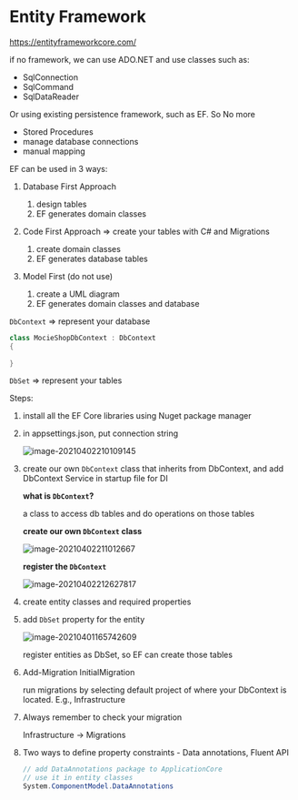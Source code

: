 # Entity Framework

https://entityframeworkcore.com/

if no framework, we can use ADO.NET and use classes such as:

- SqlConnection
- SqlCommand
- SqlDataReader

Or using existing persistence framework, such as EF. So No more

- Stored Procedures
- manage database connections
- manual mapping



EF can be used in 3 ways:

1. Database First Approach

   1. design tables
   2. EF generates domain classes

2. Code First Approach    => create your tables with C# and Migrations

   1. create domain classes
   2. EF generates database tables

3. Model First (do not use)

   1. create a UML diagram 
   2. EF generates domain classes and database

   



`DbContext` => represent your database

```c#
class MocieShopDbContext : DbContext
{
    
}
```

`DbSet` => represent your tables 



Steps:

1. install all the EF Core libraries using Nuget package manager

2. in appsettings.json, put connection string

   ![image-20210402210109145](../../../../resources/image-20210402210109145.png)

   

3. create our own `DbContext` class that inherits from DbContext, and add DbContext Service in startup file for DI

   **what is `DbContext`?**

   a class to access db tables and do operations on those tables

   **create our own `DbContext` class**

   ![image-20210402211012667](../../../../resources/image-20210402211012667.png)

   **register the `DbContext`**

   ![image-20210402212627817](../../../../resources/image-20210402212627817.png)

4. create entity classes and required properties

5. add `DbSet` property for the entity

   ![image-20210401165742609](../../../../resources/image-20210401165742609.png)

   register entities as DbSet, so EF can create those tables

   

6. Add-Migration InitialMigration

   run migrations by selecting default project of where your DbContext is located. E.g., Infrastructure

7. Always remember to check your migration

   Infrastructure -> Migrations

8. Two ways to define property constraints - Data annotations, Fluent API

   ```c#
   // add DataAnnotations package to ApplicationCore
   // use it in entity classes
   System.ComponentModel.DataAnnotations
   ```













